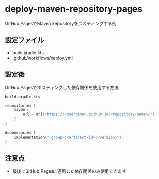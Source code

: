 # deploy-maven-repository-pages

GitHub PagesでMaven Repositoryをホスティングする例

## 設定ファイル

- build.gradle.kts
- .github/workflows/deploy.yml

## 設定後

GitHub Pagesでホスティングした依存関係を使用する方法

`build.gradle.kts`
```kts
repositories {
    maven {
        url = uri("https://<username>.github.io/<repository-name>/")
    }
}

dependencies {
    implementation("<group>:<artifact-id>:<version>")
}
```

## 注意点

- 最後にGitHub Pagesに適用した依存関係のみ使用できます
